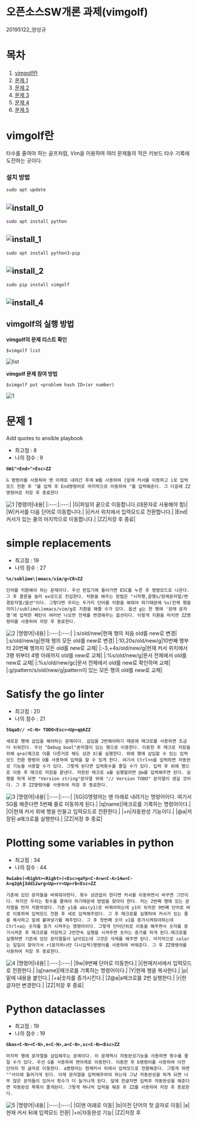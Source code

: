 # 오픈소스SW개론 과제(vimgolf)
20195122_양성규
# 목차
1. [vimgolf란](#vimgolf란)
2. [문제 1](#문제-1)
3. [문제 2](#simple-replacements)
4. [문제 3](#Satisfy-the-go-linter)
5. [문제 4](#Plotting-some-variables-in-python)
6. [문제 5](#Python-dataclasses)

# vimgolf란
타수를 줄여야 하는 골프처럼, Vim을 이용하여 여러 문제들의 적은 키보드 타수 기록에 도전하는 곳이다.
### 설치 방법
```sudo apt update```

![install_0](https://user-images.githubusercontent.com/94627358/144376833-752349c8-da35-4696-8539-91a2b8214feb.PNG)
---
```sudo apt install python```

![install_1](https://user-images.githubusercontent.com/94627358/144376837-d2a4f60a-eec1-47cc-b330-ba1cdf81ae2f.PNG)
---
```sudo apt install python3-pip```

![install_2](https://user-images.githubusercontent.com/94627358/144376839-ab2c38fa-73a7-460e-a1c8-bf47c4727b43.PNG)
---
```sudo pip install vimgolf```

![install_4](https://user-images.githubusercontent.com/94627358/144376840-84b9edf7-ea15-4bed-9717-e952b562574f.PNG)
---
## vimgolf의 실행 방법
**vimgolf의 문제 리스트 확인**

```$vimgolf list```

![list](https://user-images.githubusercontent.com/94627358/144377425-47186a1e-33c3-4dfc-b2a6-50f9ee758aa1.PNG)

**vimgolf 문제 참여 방법**

```$vimgolf put <problem hash ID>(or number)```

![1](https://user-images.githubusercontent.com/94627358/144378196-552d4c5a-231e-4aeb-ad47-75829ad59587.PNG)

# 문제 1
Add quotes to ansible playbook
- 최고점 : 8
- 나의 점수 : 9

**```GWi"<End>"<Esc>ZZ```**

```G 명령어를 사용하여 맨 아래로 내려간 후에 W를 사용하여 {앞에 커서를 이동하고 i로 입력모드 전환 후 "를 입력 후 End명령어로 마지막으로 이동하여 "를 입력해준다. 그 다음에 ZZ명령어로 저장 후 종료한다```

![1](https://user-images.githubusercontent.com/94627358/144412286-923167e5-b803-4c50-be14-03ccdda44f42.gif)
|명령어|내용|
|:---:|:---:|
|G|파일의 끝으로 이동합니다.(대문자로 사용해야 함)|
|W|커서를 다음 단어로 이동합니다.|
|i|커서 위치에서 입력모드로 전환합니다.|
|End|커서가 있는 줄의 마지막으로 이동합니다.|
|ZZ|저장 후 종료|

# simple replacements
- 최고점 : 19
- 나의 점수 : 27

**```%s/sublime\|emacs/vim/g<CR>ZZ```**

```단어를 치환해야 하는 문제이다. 우선 편집기에 들어가면 ESC를 누른 후 명령모드로 나온다.그 후 콜론을 눌러 ex모드로 진입한다. 치환을 해주는 방법은 "시작행,끝행s/원래문자열/변경문자열/옵션"이다. 그렇다면 우리는 두가지 단어를 치환을 해줘야 하기때문에 %s(전체 행을 의미)/sublime\|emacs/vim/g로 치환을 해줄 수가 있다. 옵션 g는 한 행에 '원래 문자열'에 입력한 패턴이 여러번 나오면 전체를 변경해주는 옵션이다. 이렇게 치환을 마치면 ZZ명령어를 사용하여 저장 후 종료한다.```

![2](https://user-images.githubusercontent.com/94627358/144409380-a9e2be21-bb29-45d5-8831-06e2b552ef7c.gif)
|명령어|내용|
|:---:|:---:|
|:s/old/new|현재 행의 처음 old를 new로 변경|
|:s/old/new/g|현재 행의 모든 old를 new로 변경|
|:10,20s/old/new/g|10번째 행부터 20번째 행까지 모든 old를 new로 교체|
|:-3,+4s/old/new/g|현재 커서 위치에서 3행 위부터 4행 아래까지 old를 new로 교체|
|:%s/old/new/g|문서 전체에서 old를 new로 교체|
|:%s/old/new/gc|문서 전체에서 old를 new로 확인하며 교체|
|:g/pattern/s/old/new/g|pattern이 있는 모든 행의 old를 new로 교체|

# Satisfy the go linter
- 최고점 : 20
- 나의 점수 : 21

**```5GqaO// <C-N> TODO<Esc><Up>q@AZZ```**

```새로운 행에 삽입을 해야하는 문제이다. 삽입을 2번해야하기 때문에 매크로를 사용하면 조금 더 쉬워진다. 우선 "Debug bool"문자열이 있는 행으로 이동한다. 이동한 후 매크로 저장을 위해 q+a(매크로 이름 다른거로 해도 상관 X)를 실행한다. 위에 행에 삽입할 수 있는 입력모드 전환 명령어 O를 사용하여 입력을 할 수 있게 한다. 여기서 Ctrl+n을 입력하면 자동완성 기능을 사용할 수가 있다. 그렇게 된다면 입력횟수를 줄일 수가 있다. 입력 후 위에 행으로 이동 후 매크로 저장을 끝낸다. 저장된 매크로 a를 실행할려면 @a를 입력해주면 된다. 실행을 하게 되면 "Version string"문자열 위에 "// Version TODO" 문자열이 생길 것이다. 그 후 ZZ명령어를 사용하여 저장 후 종료한다.```

![3](https://user-images.githubusercontent.com/94627358/144409399-11b4e4b1-0f25-49e8-992a-d61b18305288.gif)
|명령어|내용|
|:---:|:---:|
|5G|G명령어는 맨 아래로 내려가는 명령어이다. 여기서 5G를 해준다면 5번째 줄로 이동하게 된다.|
|q[name]|매크로를 기록하는 명령어이다.|
|O|현재 커서 위에 행을 만들고 입력모드로 전환한다.|
|<Ctrl>+n|자동완성 기능이다.|
|@a|저장된 a매크로를 실행한다.|
|ZZ|저장 후 종료|
  
# Plotting some variables in python
- 최고점 : 34
- 나의 점수 : 44
  
**```9wiabs(<Right><Right>)<Esc>qaYp<C-A>w<C-A>14w<C-A>q2@Aj3dd12wrg<Up>rr<Up>rb<Esc>ZZ```**

 ```기존에 있던 문자들을 바꿔줘야한다. 횟수 상관없이 한다면 커서를 이동하면서 바꾸면 그만이다. 하지만 우리는 횟수를 줄여야 하기때문에 방법을 찾아야 한다. 저는 2번째 행에 있는 문자열을 먼저 치환하였다. 기존 y1을 abs(y1)로 바꿔야하는데 y1이 위치한 9번째 단어로 바로 이동하여 입력모드 전환 후 새로 입력해주었다. 그 후 매크로를 실행하여 커서가 있는 줄을 복사하고 밑에 붙여넣기를 해주었다. 그 후 첫번째 숫자 x1을 증가시켜줘야하는데 Ctrl+a는 숫자를 증가 시켜주는 명령어이다. 그렇게 단어단위로 이동을 해주면서 숫자를 증가시켜준 후 매크로를 저장하고 2번연속 실행을 시켜주면 숫자는 증가를 하게 된다.매크로를 실행하면 기존에 있던 문자열들이 남아있는데 그것은 삭제를 해주면 된다. 마지막으로 color는 일일이 찾아가서 r(문자하나만 다시입력)명령어를 사용하여 바꿔준다. 그 후 ZZ명령어를 사용하여 저장 후 종료한다.```
  
![4](https://user-images.githubusercontent.com/94627358/144409415-296709fa-4195-41c1-8ab8-9aad173e338b.gif)
|명령어|내용|
|:---:|:---:|
|9w|9번째 단어로 이동한다.|
|i|현재커서에서 입력모드로 전환한다.|
|q[name]|매크로를 기록하는 명령어이다.|
|Y|현재 행을 복사한다.|
|p|밑에 내용을 붙인다.|
|<Ctrl>+a|숫자를 증가시킨다.|
|2@a|a매크로를 2번 실행한다.|
|r|한 글자만 변경한다.|
|ZZ|저장 후 종료|
  
# Python dataclasses
- 최고점 : 19
- 나의 점수 : 19
  
**```Gbas<C-N><C-N>,n<C-N>,a<C-N>,sc<C-N><Esc>ZZ```**

```마지막 행에 문자열을 삽입해주는 문제이다. 이 문제역시 자동완성기능을 사용하면 횟수를 줄일 수가 있다. 우선 G를 사용하여 맨아래로 이동한다. 이동한 후 b명령어를 사용하여 이전 단어의 첫 글자로 이동한다. a명령어는 현재커서 뒤에서 입력모드로 전환해준다. 그렇게 하면 ""사이에 들어가게 된다. 이제 문자열을 입력해주어야 하는데 그냥 자동완성을 하게 되면 너무 많은 문자들이 있어서 횟수가 더 늘거나게 된다. 앞에 한글자면 입력후 자동완성을 해준다면 자동완성 목록이 줄게된다. 그렇게 하나씩 입력을 해준 후 ZZ를 사용하여 저장 후 종료한다.```
  
![5](https://user-images.githubusercontent.com/94627358/144409462-890ee5ac-afb1-45bc-869c-98c4ed631c5b.gif)
|명령어|내용|
|:---:|:---:|
|G|맨 아래로 이동|
|b|이전 단어의 첫 글자로 이동|
|a|현재 커서 뒤에 입력모드 전환|
|<Ctrl>+n|자동완성 기능|
|ZZ|저장 후 
